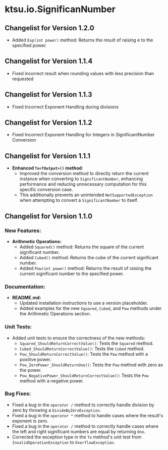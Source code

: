# ktsu.io.SignificanNumber

## Changelist for Version 1.2.0
- Added `Exp(int power)` method: Returns the result of raising e to the specified power.

## Changelist for Version 1.1.4
- Fixed incorrect result when rounding values with less precision than requested

## Changelist for Version 1.1.3
- Fixed Incorrect Exponent Handling during divisions

## Changelist for Version 1.1.2
- Fixed Incorrect Exponent Handling for Integers in SignificantNumber Conversion

## Changelist for Version 1.1.1

- **Enhanced `To<TOutput>()` method**:
  - Improved the conversion method to directly return the current instance when converting to `SignificantNumber`, enhancing performance and reducing unnecessary computation for this specific conversion case.
  - This additionally prevents an unintended `NotSupportedException` when attempting to convert a `SignificantNumber` to itself.

## Changelist for Version 1.1.0

### New Features:

- **Arithmetic Operations:**
  - Added `Squared()` method: Returns the square of the current significant number.
  - Added `Cubed()` method: Returns the cube of the current significant number.
  - Added `Pow(int power)` method: Returns the result of raising the current significant number to the specified power.

### Documentation:

- **README.md:**
  - Updated installation instructions to use a version placeholder.
  - Added examples for the new `Squared`, `Cubed`, and `Pow` methods under the Arithmetic Operations section.

### Unit Tests:

- Added unit tests to ensure the correctness of the new methods:
  - `Squared_ShouldReturnCorrectValue()`: Tests the `Squared` method.
  - `Cubed_ShouldReturnCorrectValue()`: Tests the `Cubed` method.
  - `Pow_ShouldReturnCorrectValue()`: Tests the `Pow` method with a positive power.
  - `Pow_ZeroPower_ShouldReturnOne()`: Tests the `Pow` method with zero as the power.
  - `Pow_NegativePower_ShouldReturnCorrectValue()`: Tests the `Pow` method with a negative power.

### Bug Fixes:

- Fixed a bug in the `operator /` method to correctly handle division by zero by throwing a `DivideByZeroException`.
- Fixed a bug in the `operator *` method to handle cases where the result's exponent is zero.
- Fixed a bug in the `operator /` method to correctly handle cases where the left and right significant numbers are equal by returning `One`.
- Corrected the exception type in the `To` method's unit test from `InvalidOperationException` to `OverflowException`.
